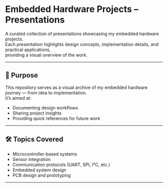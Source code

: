 # Embedded Hardware Projects – Presentations

A curated collection of presentations showcasing my embedded hardware projects.  
Each presentation highlights design concepts, implementation details, and practical applications,  
providing a visual overview of the work.

---



## 🎯 Purpose
This repository serves as a visual archive of my embedded hardware journey — from idea to implementation.  
It’s aimed at:
- Documenting design workflows
- Sharing project insights
- Providing quick references for future work

---

## 🛠 Topics Covered
- Microcontroller-based systems  
- Sensor integration  
- Communication protocols (UART, SPI, I²C, etc.)  
- Embedded system design  
- PCB design and prototyping  

---


